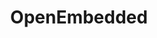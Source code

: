 ---
description: |
  OpenEmbedded provides a build environment for cross-compilation, packaging
   and creation of images for Linux-based embedded systems.
  
  OpenEmbedded supports
   building a wide variety of software and includes support for various popular programming
   languages such as C, C++, Perl, Python, Java, C# (Mono), Rust, Go and more.
   
  Popular projects that use OpenEmbedded at their core include the Yocto Project,
   Gumstix, WebOS, Beagleboard/Pandaboard, etc. We also support building images for
   common single board computers such as the Raspberry Pi.
layout: stand
logo: stands/openembedded/logo.png
new_this_year: |
  <p>Since FOSDEM 2020, the OpenEmbedded project has made two major releases
    on our usual 6-month schedule, "dunfell" in April and "gatesgarth" in November,
    along with several minor maintenance releases to fix bugs and security issues
    in upstream projects. Working with Yocto Project, the "dunfell" release is our
    first Long Term Support (LTS) release which will be maintained for at least 2
    years from the initial release date. The "dunfell" release included major improvements
    to reproducible builds, the hash equivalence server and other key project features.
    This was also our first release to be entirely free of obsolete Python 2 dependencies
    within the core metadata (although Python 2 support continues to be available
    via the meta-python2 layer). Our most recent release includes support for GCC
    10, Linux 5.8, glibc 2.32 as well as around 245 other recipe upgrades and represents
    the work of over 170 contributors to the project. Support for new programming
    languages such as Rust and new target architectures such as RISCV continues to
    improve.</p>
  <p>The project is currently working towards the next release codenamed
    "hardknott" which is scheduled for April 2021. Further improvements are expected
    to the build reproducibility, autobuilder, hash equivalency service and security
    processes. We're also working on bringing full support for Rust into the core
    metadata. A new locked sstate feature is being planned which if successfully integrated
    will allow improvements to the extensible SDK and enable better use of sstate
    mirrors to accelerate builds. The regular process of upgrading recipes continues
    as ever, with support for the new Linux 5.10 LTS release expected to land in our
    master branch before FOSDEM 2021.</p>
showcase: |
  <p>The OpenEmbedded project allows you to build a fully customised Embedded
    Linux distribution for a wide variety of target hardware and applications. Each
    package is cross-compiled from source with many configuration options exposed
    allowing you to perform any level of fine tuning you desire. As well as producing
    ready-to-use images which can be copied to SD card, flash memory or other appropriate
    storage and booted on the target device, with OpenEmbedded you can maintain custom
    package feeds and other artifacts enabling direct or over-the-air (OTA) update
    of the software on your device after installation. OpenEmbedded also supports
    building Docker-compatible container images with license compliance tooling and
    reproducibility which can't be found when creating images via a Dockerfile.</p>
  <p>Our virtual stand this year will showcase some of the third-party hardware which
    is supported by OpenEmbedded as well as some of the applications you can build
    and deploy. We'll show you how to get started with the project and where to find
    our community online. Various developers and users within our community will be
    hosting the stand at different times so feel free to drop by and say hello!</p>
themes:
- IoT
title: OpenEmbedded
website: https://www.openembedded.org/wiki/Main_Page
show_on_overview: true
chatroom: openembedded
---